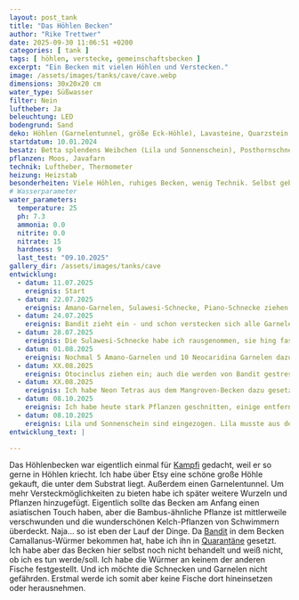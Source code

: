 ```yaml
---
layout: post_tank
title: "Das Höhlen Becken"
author: "Rike Trettwer"
date: 2025-09-30 11:06:51 +0200
categories: [ tank ]
tags: [ höhlen, verstecke, gemeinschaftsbecken ]
excerpt: "Ein Becken mit vielen Höhlen und Verstecken."
image: /assets/images/tanks/cave/cave.webp
dimensions: 30x20x20 cm
water_type: Süßwasser
filter: Nein
luftheber: Ja
beleuchtung: LED
bodengrund: Sand
deko: Höhlen (Garnelentunnel, größe Eck-Höhle), Lavasteine, Quarzstein aus der Ostsee, Manzanita-Wurzeln
startdatum: 10.01.2024
besatz: Betta splendens Weibchen (Lila und Sonnenschein), Posthornschnecken, Blasenschnecken, Piano-Schnecke (männlich), eine Rennschnecke, 8 Neon Tetras, x Amano Garnelen, x Neocaridina Garnelen, 4 Otocinclus
pflanzen: Moos, Javafarn
technik: Luftheber, Thermometer
heizung: Heizstab
besonderheiten: Viele Höhlen, ruhiges Becken, wenig Technik. Selbst gebautes Regal aus Möbeltransport-Brett mit Rollen, Bierkästen und einem stabilen Holzbrett!
# Wasserparameter
water_parameters:
  temperature: 25
  ph: 7.3
  ammonia: 0.0
  nitrite: 0.0
  nitrate: 15
  hardness: 9
  last_test: "09.10.2025"
gallery_dir: /assets/images/tanks/cave
entwicklung:
  - datum: 11.07.2025
    ereignis: Start
  - datum: 22.07.2025
    ereignis: Amano-Garnelen, Sulawesi-Schnecke, Piano-Schnecke ziehen ein
  - datum: 24.07.2025
    ereignis: Bandit zieht ein - und schon verstecken sich alle Garnelen
  - datum: 28.07.2025
    ereignis: Die Sulawesi-Schnecke habe ich rausgenommen, sie hing fast im Garnelentunnel fest. Lieber keine Höhlen für diese Schnecke. Dafür ein paar Neocaridina Garnelen dazu.
  - datum: 01.08.2025
    ereignis: Nochmal 5 Amano-Garnelen und 10 Neocaridina Garnelen dazu - irgendwie sieht man sie nie. Es scheint, als ob sich alle unter der einzigen Wurzel verstecken... Bandit macht ihnen Angst. Er jagt alles, was sich bewegt.
  - datum: XX.08.2025
    ereignis: Otocinclus ziehen ein; auch die werden von Bandit gestresst
  - datum: XX.08.2025
    ereignis: Ich habe Neon Tetras aus dem Mangroven-Becken dazu gesetzt. Und endlich scheint Bandit zur Ruhe zu kommen und akzeptiert seine Mitbewohner (Reizüberflutung?). Alle! Die Garnelen kommen wieder raus.
  - datum: 08.10.2025
    ereignis: Ich habe heute stark Pflanzen geschnitten, einige entfernt und ein paar umgepflanzt. Hier war viel zu wenig Licht! Außerdem die Wurzel, die als Versteck vor Bandit gedacht waren, anders platziert. Bandit ist in Quarantäne wegen Camallanus.
  - datum: 08.10.2025
    ereignis: Lila und Sonnenschein sind eingezogen. Lila musste aus dem Baby-Becken raus (hat die Babys gejagt), Sonnenschein aus dem Mangroven-Becken (hat Bandits Flossen gefleddert). Die beiden Damen scheinen sich zu arrangieren.
entwicklung_text: |

---
```











Das Höhlenbecken war eigentlich einmal für [Kampfi](/fish/2025/09/30/fish_kampfi) gedacht, weil er so gerne in Höhlen kriecht. Ich habe über Etsy eine
schöne große Höhle gekauft, die unter dem Substrat liegt. Außerdem einen Garnelentunnel. Um mehr Versteckmöglichkeiten zu
bieten habe ich später weitere Wurzeln und Pflanzen hinzugefügt. Eigentlich sollte das Becken am Anfang einen
asiatischen Touch haben, aber die Bambus-ähnliche Pflanze ist mittlerweile verschwunden und die wunderschönen
Kelch-Pflanzen von Schwimmern überdeckt. Naja... so ist eben der Lauf der Dinge. Da [Bandit](/fish/2025/09/29/fish_bandit) in dem Becken
Camallanus-Würmer bekommen hat, habe ich ihn in [Quarantäne](/tank/2025/09/30/tank_quarantaene) gesetzt. Ich habe aber das Becken hier selbst noch nicht
behandelt und weiß nicht, ob ich es tun werde/soll. Ich habe die Würmer an keinem der anderen Fische festgestellt. Und
ich möchte die Schnecken und Garnelen nicht gefährden. Erstmal werde ich somit aber keine Fische dort hineinsetzen oder
herausnehmen.
